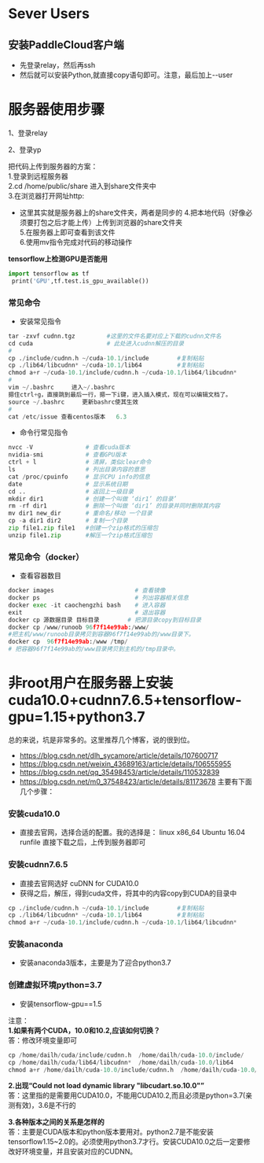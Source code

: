 # Sever Users

## 安装PaddleCloud客户端
- 先登录relay，然后再ssh
- 然后就可以安装Python,就直接copy语句即可。注意，最后加上--user

# 服务器使用步骤

1、登录relay

2、登录yp

把代码上传到服务器的方案：  
1.登录到远程服务器  
2.cd /home/public/share 进入到share文件夹中  
3.在浏览器打开网址http:
- 这里其实就是服务器上的share文件夹，两者是同步的
4.把本地代码（好像必须要打包之后才能上传）上传到浏览器的share文件夹  
5.在服务器上即可查看到该文件  
6.使用mv指令完成对代码的移动操作  

**tensorflow上检测GPU是否能用**

```python
import tensorflow as tf
 print('GPU',tf.test.is_gpu_available())
```

### 常见命令
- 安装常见指令
```python
tar -zxvf cudnn.tgz			#这里的文件名要对应上下载的cudnn文件名  
cd cuda 					# 此处进入cudnn解压的目录
#
cp ./include/cudnn.h ~/cuda-10.1/include		#复制粘贴  
cp ./lib64/libcudnn* ~/cuda-10.1/lib64			#复制粘贴
chmod a+r ~/cuda-10.1/include/cudnn.h ~/cuda-10.1/lib64/libcudnn*
#
vim ~/.bashrc     进入~/.bashrc  
摁住ctrl+g，直接跳到最后一行，摁一下i键，进入插入模式，现在可以编辑文档了。
source ~/.bashrc     更新bashrc使其生效
#
cat /etc/issue 查看centos版本	6.3
```
- 命令行常见指令
```python
nvcc -V               # 查看cuda版本
nvidia-smi            # 查看GPU版本
ctrl + l              # 清屏，类似clear命令
ls                    # 列出目录内容的意思
cat /proc/cpuinfo     # 显示CPU info的信息
date                  # 显示系统日期
cd ..                 # 返回上一级目录
mkdir dir1            # 创建一个叫做 ‘dir1’ 的目录’
rm -rf dir1           # 删除一个叫做 ‘dir1’ 的目录并同时删除其内容
mv dir1 new_dir       # 重命名/移动 一个目录
cp -a dir1 dir2       # 复制一个目录
zip file1.zip file1   #创建一个zip格式的压缩包
unzip file1.zip       #解压一个zip格式压缩包


```


### 常见命令（docker）
- 查看容器数目
```python
docker images                       # 查看镜像
docker ps                           # 列出容器相关信息
docker exec -it caochengzhi bash    # 进入容器
exit                                # 退出容器
docker cp 源数据目录 目标目录        # 把源目录copy到目标目录
docker cp /www/runoob 96f7f14e99ab:/www/
#把主机/www/runoob目录拷贝到容器96f7f14e99ab的/www目录下。
docker cp  96f7f14e99ab:/www /tmp/
# 把容器96f7f14e99ab的/www目录拷贝到主机的/tmp目录中。
```

# 非root用户在服务器上安装cuda10.0+cudnn7.6.5+tensorflow-gpu=1.15+python3.7
总的来说，坑是非常多的。这里推荐几个博客，说的很到位。
- https://blog.csdn.net/dlh_sycamore/article/details/107600717
- https://blog.csdn.net/weixin_43689163/article/details/106555955
- https://blog.csdn.net/qq_35498453/article/details/110532839
- https://blog.csdn.net/m0_37548423/article/details/81173678
主要有下面几个步骤：
### 安装cuda10.0
- 直接去官网，选择合适的配置。我的选择是：
linux x86_64 Ubuntu  16.04  runfile
直接下载之后，上传到服务器即可

### 安装cudnn7.6.5
- 直接去官网选好 cuDNN for CUDA10.0
- 获得之后，解压，得到cuda文件，将其中的内容copy到CUDA的目录中
```python
cp ./include/cudnn.h ~/cuda-10.1/include		#复制粘贴
cp ./lib64/libcudnn* ~/cuda-10.1/lib64			#复制粘贴
chmod a+r ~/cuda-10.1/include/cudnn.h ~/cuda-10.1/lib64/libcudnn*
```
### 安装anaconda
- 安装anaconda3版本，主要是为了迎合python3.7

### 创建虚拟环境python=3.7
- 安装tensorflow-gpu==1.5

注意：  
**1.如果有两个CUDA，10.0和10.2,应该如何切换？**  
答：修改环境变量即可
```python
cp /home/dailh/cuda/include/cudnn.h  /home/dailh/cuda-10.0/include/  
cp /home/dailh/cuda/lib64/libcudnn*  /home/dailh/cuda-10.0/lib64
chmod a+r /home/dailh/cuda-10.0/include/cudnn.h  /home/dailh/cuda-10.0/lib64/libcudnn*
```
**2.出现“Could not load dynamic library "libcudart.so.10.0"”**  
答：这里指的是需要用CUDA10.0，不能用CUDA10.2,而且必须是python=3.7(亲测有效)，3.6是不行的

**3.各种版本之间的关系是怎样的**  
答：主要是CUDA版本和python版本要用对。python2.7是不能安装tensorflow1.15~2.0的。必须使用python3.7才行。安装CUDA10.0之后一定要修改好环境变量，并且安装对应的CUDNN。
